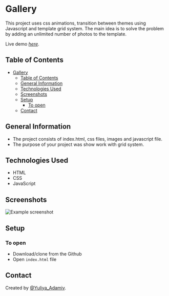 # Gallery
This project uses css animations, transition between themes using Javascript and template grid system. The main idea is to solve the problem by adding an unlimited number of photos to the template. 

Live demo [_here_](https://yuliyaadamiv.github.io/Gallery/). 

## Table of Contents

- [Gallery](#gallery)
  - [Table of Contents](#table-of-contents)
  - [General Information](#general-information)
  - [Technologies Used](#technologies-used)
  - [Screenshots](#screenshots)
  - [Setup](#setup)
    - [To open](#to-open)
  - [Contact](#contact)


## General Information

- The project consists of index.html, css files, images and javascript file.
- The purpose of your project was show work with grid system.

## Technologies Used

- HTML
- CSS
- JavaScript


## Screenshots


![Example screenshot](./img/screen.png)


## Setup

### To open

- Download/clone from the Github
- Open `index.html` file




## Contact

Created by [@Yuliya_Adamiv](https://github.com/YuliyaAdamiv).
